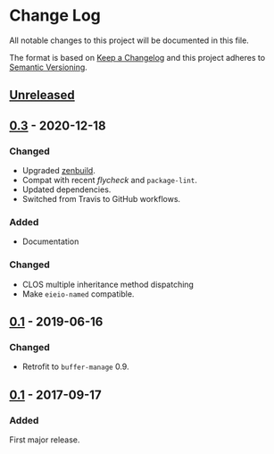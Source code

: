 # Change Log
All notable changes to this project will be documented in this file.

The format is based on [Keep a Changelog](http://keepachangelog.com/)
and this project adheres to [Semantic Versioning](http://semver.org/).


## [Unreleased]


## [0.3] - 2020-12-18
### Changed
- Upgraded [zenbuild].
- Compat with recent *flycheck* and `package-lint`.
- Updated dependencies.
- Switched from Travis to GitHub workflows.

### Added
- Documentation

### Changed
- CLOS multiple inheritance method dispatching
- Make `eieio-named` compatible.


## [0.1] - 2019-06-16
### Changed
- Retrofit to `buffer-manage` 0.9.


## [0.1] - 2017-09-17
### Added
First major release.


[Unreleased]: https://github.com/plandes/cframe/compare/v0.3...HEAD
[0.3]: https://github.com/plandes/cframe/compare/v0.2...v0.3
[0.2]: https://github.com/plandes/cframe/compare/v0.1...v0.2
[0.1]: https://github.com/plandes/cframe/compare/0c28b86...v0.1

[zenbuild]: https://github.com/plandes/zenbuild
